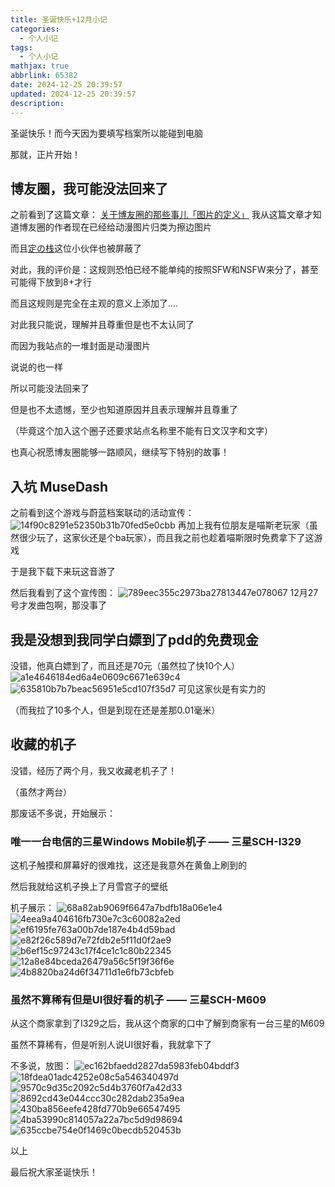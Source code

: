 ```yaml
---
title: 圣诞快乐+12月小记
categories: 
  - 个人小记
tags: 
  - 个人小记
mathjax: true
abbrlink: 65382
date: 2024-12-25 20:39:57
updated: 2024-12-25 20:39:57
description:
---
```

圣诞快乐！而今天因为要填写档案所以能碰到电脑

那就，正片开始！
<!-- more -->
## 博友圈，我可能没法回来了
之前看到了这篇文章：
[关于博友圈的那些事儿「图片的定义」](https://blog.moeworld.tech/2024/08/24/%E5%85%B3%E4%BA%8E%E5%8D%9A%E5%8F%8B%E5%9C%88%E7%9A%84%E9%82%A3%E4%BA%9B%E4%BA%8B%E5%84%BF%E3%80%8C%E5%9B%BE%E7%89%87%E7%9A%84%E5%AE%9A%E4%B9%89%E3%80%8D/)
我从这篇文章才知道博友圈的作者现在已经给动漫图片归类为擦边图片

而且[定の栈](https://saop.cc/)这位小伙伴也被屏蔽了

对此，我的评价是：这规则恐怕已经不能单纯的按照SFW和NSFW来分了，甚至可能得下放到8+才行

而且这规则是完全在主观的意义上添加了....

对此我只能说，理解并且尊重但是也不太认同了

而因为我站点的一堆封面是动漫图片

说说的也一样

所以可能没法回来了

但是也不太遗憾，至少也知道原因并且表示理解并且尊重了

（毕竟这个加入这个圈子还要求站点名称里不能有日文汉字和文字）

也真心祝愿博友圈能够一路顺风，继续写下特别的故事！
## 入坑 MuseDash
之前看到这个游戏与蔚蓝档案联动的活动宣传：
![14f90c8291e52350b31b70fed5e0cbb](https://images1.blog.sinzmise.top/images/14f90c8291e52350b31b70fed5e0cbb.9nzuw5yvsm.jpg)
再加上我有位朋友是喵斯老玩家（虽然很少玩了，这家伙还是个ba玩家），而且我之前也趁着喵斯限时免费拿下了这游戏

于是我下载下来玩这音游了

然后我看到了这个宣传图：
![789eec355c2973ba27813447e078067](https://images1.blog.sinzmise.top/images/789eec355c2973ba27813447e078067.7egucoi9o6.jpg)
12月27号才发曲包啊，那没事了

## 我是没想到我同学白嫖到了pdd的免费现金
没错，他真白嫖到了，而且还是70元（虽然拉了快10个人）
![a1e4646184ed6a4e0609c6671e639c4](https://images1.blog.sinzmise.top/images/a1e4646184ed6a4e0609c6671e639c4.6ikcx8bggm.avif)
![635810b7b7beac56951e5cd107f35d7](https://images1.blog.sinzmise.top/images/635810b7b7beac56951e5cd107f35d7.5j49k29roi.jpg)
可见这家伙是有实力的

（而我拉了10多个人，但是到现在还是差那0.01毫米）

## 收藏的机子
没错，经历了两个月，我又收藏老机子了！

（虽然才两台）

那废话不多说，开始展示：

### 唯一一台电信的三星Windows Mobile机子 —— 三星SCH-I329
这机子触摸和屏幕好的很难找，这还是我意外在黄鱼上刷到的

然后我就给这机子换上了月雪宫子的壁纸

机子展示：
![68a82ab9069f6647a7bdfb18a06e1e4](https://images1.blog.sinzmise.top/images/68a82ab9069f6647a7bdfb18a06e1e4.5q7hfi3rav.avif)
![4eea9a404616fb730e7c3c60082a2ed](https://images1.blog.sinzmise.top/images/4eea9a404616fb730e7c3c60082a2ed.5mnvhsab7f.avif)
![ef6195fe763a00b7de187e4b4d59bad](https://images1.blog.sinzmise.top/images/ef6195fe763a00b7de187e4b4d59bad.1zibu9dk01.avif)
![e82f26c589d7e72fdb2e5f11d0f2ae9](https://images1.blog.sinzmise.top/images/e82f26c589d7e72fdb2e5f11d0f2ae9.lvsq818tb.avif)
![b6ef15c97243c17f4ce1c1c80b22345](https://images1.blog.sinzmise.top/images/b6ef15c97243c17f4ce1c1c80b22345.6f0qziof9i.avif)
![12a8e84bceda26479a56c5f19f36f6e](https://images1.blog.sinzmise.top/images/12a8e84bceda26479a56c5f19f36f6e.5fknmclarz.avif)
![4b8820ba24d6f34711d1e6fb73cbfeb](https://images1.blog.sinzmise.top/images/4b8820ba24d6f34711d1e6fb73cbfeb.1hsa5oa1jm.avif)

### 虽然不算稀有但是UI很好看的机子 —— 三星SCH-M609
从这个商家拿到了I329之后，我从这个商家的口中了解到商家有一台三星的M609

虽然不算稀有，但是听别人说UI很好看，我就拿下了

不多说，放图：
![ec162bfaedd2827da5983feb04bddf3](https://images1.blog.sinzmise.top/images/ec162bfaedd2827da5983feb04bddf3.67xj43avwg.avif)
![18fdea01adc4252e08c5a546340497d](https://images1.blog.sinzmise.top/images/18fdea01adc4252e08c5a546340497d.6ikcx8pnxr.avif)
![9570c9d35c2092c5d4b3760f7a42d33](https://images1.blog.sinzmise.top/images/9570c9d35c2092c5d4b3760f7a42d33.7sna3k75dk.avif)
![8692cd43e044ccc30c282dab235a9ea](https://images1.blog.sinzmise.top/images/8692cd43e044ccc30c282dab235a9ea.4qre2c5mos.avif)
![430ba856eefe428fd770b9e66547495](https://images1.blog.sinzmise.top/images/430ba856eefe428fd770b9e66547495.3nrorg9al8.avif)
![4ba53990c814057a22a7bc5d9d98694](https://images1.blog.sinzmise.top/images/4ba53990c814057a22a7bc5d9d98694.8l05lamhnj.avif)
![635ccbe754e0f1469c0becdb520453b](https://images1.blog.sinzmise.top/images/635ccbe754e0f1469c0becdb520453b.26ljpp34cf.avif)

以上

最后祝大家圣诞快乐！